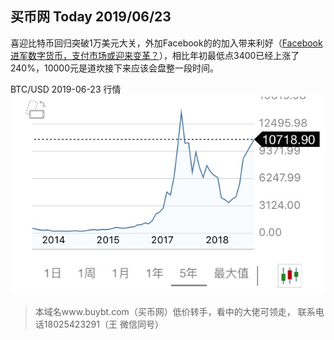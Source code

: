 ## 买币网 Today 2019/06/23

喜迎比特币回归突破1万美元大关，外加Facebook的的加入带来利好（[Facebook进军数字货币，支付市场或迎来变革？](https://www.iyiou.com/p/99234.html)），相比年初最低点3400已经上涨了240%，10000元是道坎接下来应该会盘整一段时间。


BTC/USD 2019-06-23 行情
![比特币行情](./images/btc_20190623.jpg)


> 本域名www.buybt.com（买币网）低价转手，看中的大佬可领走，
> 联系电话18025423291（王 微信同号）